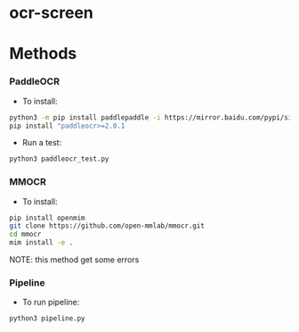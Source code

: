 # ocr-screen

# Methods

### PaddleOCR
- To install:
```bash
python3 -m pip install paddlepaddle -i https://mirror.baidu.com/pypi/simple
pip install "paddleocr>=2.0.1
```

- Run a test:
```bash
python3 paddleocr_test.py
```

### MMOCR
- To install:
```bash
pip install openmim
git clone https://github.com/open-mmlab/mmocr.git
cd mmocr
mim install -e .
```
NOTE: this method get some errors

### Pipeline
- To run pipeline:
```bash
python3 pipeline.py
```

